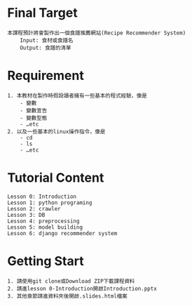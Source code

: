 # Final Target
    本課程預計將會製作出一個食譜推薦網站(Recipe Recommender System)
        Input: 食材或食譜名
        Output: 食譜的清單

# Requirement
    1. 本教材在製作時假設讀者擁有一些基本的程式經驗，像是
        - 變數
        - 變數宣告
        - 變數型態
        - …etc
    2. 以及一些基本的linux操作指令，像是
        - cd
        - ls
        - …etc

# Tutorial Content
    Lesson 0: Introduction
    Lesson 1: python programing
    Lesson 2: crawler
    Lesson 3: DB
    Lesson 4: preprocessing
    Lesson 5: model building
    Lesson 6: django recommender system

# Getting Start
    1. 請使用git clone或Download ZIP下載課程資料
    2. 請進lesson 0-Introduction開啟Introduction.pptx
    3. 其他章節請進資料夾後開啟.slides.html檔案
